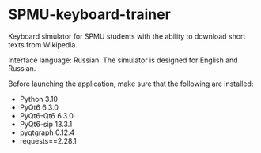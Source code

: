 # SPMU-keyboard-trainer
Keyboard simulator for SPMU students with the ability to download short texts from Wikipedia.

Interface language: Russian.
The simulator is designed for English and Russian.

Before launching the application, make sure that the following are installed:
 - Python 3.10
 - PyQt6 6.3.0
 - PyQt6-Qt6 6.3.0
 - PyQt6-sip 13.3.1
 - pyqtgraph 0.12.4
 - requests==2.28.1
